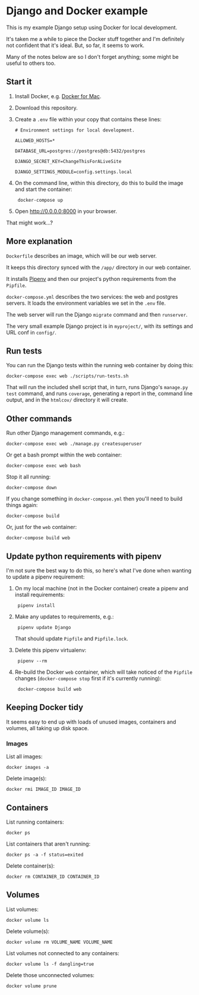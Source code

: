 # Django and Docker example

This is my example Django setup using Docker for local development.

It's taken me a while to piece the Docker stuff together and I'm definitely not
confident that it's ideal. But, so far, it seems to work.

Many of the notes below are so I don't forget anything; some might be useful
to others too.


## Start it

1. Install Docker, e.g. [Docker for Mac](https://docs.docker.com/docker-for-mac/install/).

2. Download this repository.

3. Create a `.env` file within your copy that contains these lines:

    ```
    # Environment settings for local development.

    ALLOWED_HOSTS=*

    DATABASE_URL=postgres://postgres@db:5432/postgres

    DJANGO_SECRET_KEY=ChangeThisForALiveSite

    DJANGO_SETTINGS_MODULE=config.settings.local
    ```

4. On the command line, within this directory, do this to build the image and
   start the container:

        docker-compose up

5. Open http://0.0.0.0:8000 in your browser.

That might work...?


## More explanation

`Dockerfile` describes an image, which will be our web server.

It keeps this directory synced with the `/app/` directory in our web container.

It installs [Pipenv](https://pipenv.readthedocs.io/en/latest/) and then our
project's python requirements from the `Pipfile`.

`docker-compose.yml` describes the two services: the web and postgres servers.
It loads the environment variables we set in the `.env` file.

The web server will run the Django `migrate` command and then `runserver`.

The very small example Django project is in `myproject/`, with its settings and
URL conf in `config/`.


## Run tests

You can run the Django tests within the running web container by doing this:

    docker-compose exec web ./scripts/run-tests.sh

That will run the included shell script that, in turn, runs Django's
`manage.py test` command, and runs `coverage`, generating a report in the,
command line output, and in the `htmlcov/` directory it will create.


## Other commands

Run other Django management commands, e.g.:

    docker-compose exec web ./manage.py createsuperuser

Or get a bash prompt within the web container:

    docker-compose exec web bash

Stop it all running:

    docker-compose down

If you change something in `docker-compose.yml` then you'll need to build
things again:

    docker-compose build

Or, just for the `web` container:

    docker-compose build web


## Update python requirements with pipenv

I'm not sure the best way to do this, so here's what I've done when wanting to
update a pipenv requirement:

1. On my local machine (not in the Docker container) create a pipenv and install requirements:

        pipenv install

2. Make any updates to requirements, e.g.:

        pipenv update Django

   That should update `Pipfile` and `Pipfile.lock`.

3. Delete this pipenv virtualenv:

        pipenv --rm

4. Re-build the Docker `web` container, which will take noticed of the `Pipfile`  changes (`docker-compose stop` first if it's currently running):

        docker-compose build web


## Keeping Docker tidy

It seems easy to end up with loads of unused images, containers and volumes,
all taking up disk space.

### Images

List all images:

    docker images -a

Delete image(s):

    docker rmi IMAGE_ID IMAGE_ID

## Containers

List running containers:

    docker ps

List containers that aren't running:

    docker ps -a -f status=exited

Delete container(s):

    docker rm CONTAINER_ID CONTAINER_ID

## Volumes

List volumes:

    docker volume ls

Delete volume(s):

    docker volume rm VOLUME_NAME VOLUME_NAME

List volumes not connected to any containers:

    docker volume ls -f dangling=true

Delete those unconnected volumes:

    docker volume prune
